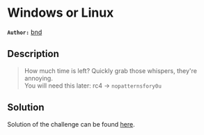 # Windows or Linux

**`Author:`** [bnd](https://www.linkedin.com/in/anesbendaoud/)

## Description

> How much time is left? Quickly grab those whispers, they're annoying.  
> You will need this later: rc4 -> `nopatternsfory0u`  

## Solution
Solution of the challenge can be found [here](solution/).
